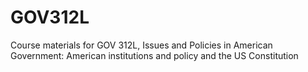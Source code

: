 # GOV312L
Course materials for GOV 312L, Issues and Policies in American Government: American institutions and policy and the US Constitution
